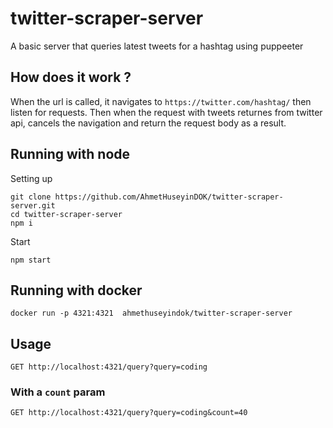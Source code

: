 # twitter-scraper-server

A basic server that queries latest tweets for a hashtag using puppeeter

## How does it work ?

When the url is called, it navigates to `https://twitter.com/hashtag/` then listen for requests. Then when the request with tweets returnes from twitter api, cancels the navigation and return the request body as a result.

## Running with node

Setting up

```
git clone https://github.com/AhmetHuseyinDOK/twitter-scraper-server.git
cd twitter-scraper-server
npm i
```

Start

```
npm start
```

## Running with docker

```
docker run -p 4321:4321  ahmethuseyindok/twitter-scraper-server
```

## Usage

```
GET http://localhost:4321/query?query=coding
```

### With a `count` param

```
GET http://localhost:4321/query?query=coding&count=40
```
